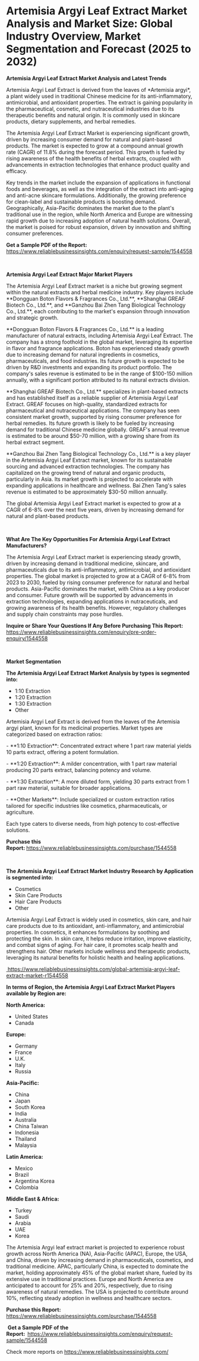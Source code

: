 <p><h1>Artemisia Argyi Leaf Extract Market Analysis and Market Size: Global Industry Overview, Market Segmentation and Forecast (2025 to 2032)</h1></p><p><strong>Artemisia Argyi Leaf Extract Market Analysis and Latest Trends</strong></p>
<p><p>Artemisia Argyi Leaf Extract is derived from the leaves of *Artemisia argyi*, a plant widely used in traditional Chinese medicine for its anti-inflammatory, antimicrobial, and antioxidant properties. The extract is gaining popularity in the pharmaceutical, cosmetic, and nutraceutical industries due to its therapeutic benefits and natural origin. It is commonly used in skincare products, dietary supplements, and herbal remedies.</p><p>The Artemisia Argyi Leaf Extract Market is experiencing significant growth, driven by increasing consumer demand for natural and plant-based products. The market is expected to grow at a compound annual growth rate (CAGR) of 11.8% during the forecast period. This growth is fueled by rising awareness of the health benefits of herbal extracts, coupled with advancements in extraction technologies that enhance product quality and efficacy.</p><p>Key trends in the market include the expansion of applications in functional foods and beverages, as well as the integration of the extract into anti-aging and anti-acne skincare formulations. Additionally, the growing preference for clean-label and sustainable products is boosting demand. Geographically, Asia-Pacific dominates the market due to the plant's traditional use in the region, while North America and Europe are witnessing rapid growth due to increasing adoption of natural health solutions. Overall, the market is poised for robust expansion, driven by innovation and shifting consumer preferences.</p></p>
<p><strong>Get a Sample PDF of the Report:&nbsp;</strong> <a href="https://www.reliablebusinessinsights.com/enquiry/request-sample/1544558?utm_campaign=2141&utm_medium=2&utm_source=Github&utm_content=ia&utm_term=26012025&utm_id=artemisia-argyi-leaf-extract">https://www.reliablebusinessinsights.com/enquiry/request-sample/1544558</a></p>
<p>&nbsp;</p>
<p><strong>Artemisia Argyi Leaf Extract Major Market Players</strong></p>
<p><p>The Artemisia Argyi Leaf Extract market is a niche but growing segment within the natural extracts and herbal medicine industry. Key players include **Dongguan Boton Flavors & Fragrances Co., Ltd.**, **Shanghai GREAF Biotech Co., Ltd.**, and **Ganzhou Bai Zhen Tang Biological Technology Co., Ltd.**, each contributing to the market's expansion through innovation and strategic growth.</p><p>**Dongguan Boton Flavors & Fragrances Co., Ltd.** is a leading manufacturer of natural extracts, including Artemisia Argyi Leaf Extract. The company has a strong foothold in the global market, leveraging its expertise in flavor and fragrance applications. Boton has experienced steady growth due to increasing demand for natural ingredients in cosmetics, pharmaceuticals, and food industries. Its future growth is expected to be driven by R&D investments and expanding its product portfolio. The company's sales revenue is estimated to be in the range of $100-150 million annually, with a significant portion attributed to its natural extracts division.</p><p>**Shanghai GREAF Biotech Co., Ltd.** specializes in plant-based extracts and has established itself as a reliable supplier of Artemisia Argyi Leaf Extract. GREAF focuses on high-quality, standardized extracts for pharmaceutical and nutraceutical applications. The company has seen consistent market growth, supported by rising consumer preference for herbal remedies. Its future growth is likely to be fueled by increasing demand for traditional Chinese medicine globally. GREAF's annual revenue is estimated to be around $50-70 million, with a growing share from its herbal extract segment.</p><p>**Ganzhou Bai Zhen Tang Biological Technology Co., Ltd.** is a key player in the Artemisia Argyi Leaf Extract market, known for its sustainable sourcing and advanced extraction technologies. The company has capitalized on the growing trend of natural and organic products, particularly in Asia. Its market growth is projected to accelerate with expanding applications in healthcare and wellness. Bai Zhen Tang's sales revenue is estimated to be approximately $30-50 million annually.</p><p>The global Artemisia Argyi Leaf Extract market is expected to grow at a CAGR of 6-8% over the next five years, driven by increasing demand for natural and plant-based products.</p></p>
<p>&nbsp;</p>
<p><strong>What Are The Key Opportunities For Artemisia Argyi Leaf Extract Manufacturers?</strong></p>
<p><p>The Artemisia Argyi Leaf Extract market is experiencing steady growth, driven by increasing demand in traditional medicine, skincare, and pharmaceuticals due to its anti-inflammatory, antimicrobial, and antioxidant properties. The global market is projected to grow at a CAGR of 6-8% from 2023 to 2030, fueled by rising consumer preference for natural and herbal products. Asia-Pacific dominates the market, with China as a key producer and consumer. Future growth will be supported by advancements in extraction technologies, expanding applications in nutraceuticals, and growing awareness of its health benefits. However, regulatory challenges and supply chain constraints may pose hurdles.</p></p>
<p><strong>Inquire or Share Your Questions If Any Before Purchasing This Report:</strong> <a href="https://www.reliablebusinessinsights.com/enquiry/pre-order-enquiry/1544558?utm_campaign=2141&utm_medium=2&utm_source=Github&utm_content=ia&utm_term=26012025&utm_id=artemisia-argyi-leaf-extract">https://www.reliablebusinessinsights.com/enquiry/pre-order-enquiry/1544558</a></p>
<p>&nbsp;</p>
<p><strong>Market Segmentation</strong></p>
<p><strong>The Artemisia Argyi Leaf Extract Market Analysis by types is segmented into:</strong></p>
<p><ul><li>1:10 Extraction</li><li>1:20 Extraction</li><li>1:30 Extraction</li><li>Other</li></ul></p>
<p><p>Artemisia Argyi Leaf Extract is derived from the leaves of the Artemisia argyi plant, known for its medicinal properties. Market types are categorized based on extraction ratios:  </p><p>- **1:10 Extraction**: Concentrated extract where 1 part raw material yields 10 parts extract, offering a potent formulation.  </p><p>- **1:20 Extraction**: A milder concentration, with 1 part raw material producing 20 parts extract, balancing potency and volume.  </p><p>- **1:30 Extraction**: A more diluted form, yielding 30 parts extract from 1 part raw material, suitable for broader applications.  </p><p>- **Other Markets**: Include specialized or custom extraction ratios tailored for specific industries like cosmetics, pharmaceuticals, or agriculture.  </p><p>Each type caters to diverse needs, from high potency to cost-effective solutions.</p></p>
<p><strong>Purchase this Report:&nbsp;</strong><a href="https://www.reliablebusinessinsights.com/purchase/1544558?utm_campaign=2141&utm_medium=2&utm_source=Github&utm_content=ia&utm_term=26012025&utm_id=artemisia-argyi-leaf-extract">https://www.reliablebusinessinsights.com/purchase/1544558</a></p>
<p>&nbsp;</p>
<p><strong>The Artemisia Argyi Leaf Extract Market Industry Research by Application is segmented into:</strong></p>
<p><ul><li>Cosmetics</li><li>Skin Care Products</li><li>Hair Care Products</li><li>Other</li></ul></p>
<p><p>Artemisia Argyi Leaf Extract is widely used in cosmetics, skin care, and hair care products due to its antioxidant, anti-inflammatory, and antimicrobial properties. In cosmetics, it enhances formulations by soothing and protecting the skin. In skin care, it helps reduce irritation, improve elasticity, and combat signs of aging. For hair care, it promotes scalp health and strengthens hair. Other markets include wellness and therapeutic products, leveraging its natural benefits for holistic health and healing applications.</p></p>
<p><a href="https://www.reliablebusinessinsights.com/global-artemisia-argyi-leaf-extract-market-r1544558?utm_campaign=2141&utm_medium=2&utm_source=Github&utm_content=ia&utm_term=26012025&utm_id=artemisia-argyi-leaf-extract">&nbsp;https://www.reliablebusinessinsights.com/global-artemisia-argyi-leaf-extract-market-r1544558</a></p>
<p><strong>In terms of Region, the Artemisia Argyi Leaf Extract Market Players available by Region are:</strong></p>
<p>
    <p> <strong> North America: </strong>
        <ul>
            <li>United States</li>
            <li>Canada</li>
        </ul>
        </p> 
    <p> <strong> Europe: </strong>
        <ul>
            <li>Germany</li>
            <li>France</li>
            <li>U.K.</li>
            <li>Italy</li>
            <li>Russia</li>
        </ul>
        </p> 
    <p> <strong> Asia-Pacific: </strong>
        <ul>
            <li>China</li>
            <li>Japan</li>
            <li>South Korea</li>
            <li>India</li>
            <li>Australia</li>
            <li>China Taiwan</li>
            <li>Indonesia</li>
            <li>Thailand</li>
            <li>Malaysia</li>
        </ul>
        </p> 
    <p> <strong> Latin America: </strong>
        <ul>
            <li>Mexico</li>
            <li>Brazil</li>
            <li>Argentina Korea</li>
            <li>Colombia</li>
        </ul>
        </p> 
    <p> <strong> Middle East & Africa: </strong>
        <ul>
            <li>Turkey</li>
            <li>Saudi</li>
            <li>Arabia</li>
            <li>UAE</li>
            <li>Korea</li>
        </ul>
    </p>
    </p>
<p><p>The Artemisia Argyi leaf extract market is projected to experience robust growth across North America (NA), Asia-Pacific (APAC), Europe, the USA, and China, driven by increasing demand in pharmaceuticals, cosmetics, and traditional medicine. APAC, particularly China, is expected to dominate the market, holding approximately 45% of the global market share, fueled by its extensive use in traditional practices. Europe and North America are anticipated to account for 25% and 20%, respectively, due to rising awareness of natural remedies. The USA is projected to contribute around 10%, reflecting steady adoption in wellness and healthcare sectors.</p></p>
<p><strong>Purchase this Report: </strong><a href="https://www.reliablebusinessinsights.com/purchase/1544558?utm_campaign=2141&utm_medium=2&utm_source=Github&utm_content=ia&utm_term=26012025&utm_id=artemisia-argyi-leaf-extract">https://www.reliablebusinessinsights.com/purchase/1544558</a></p>
<p>&nbsp;<strong>Get a Sample PDF of the Report:&nbsp;&nbsp;</strong><a href="https://www.reliablebusinessinsights.com/enquiry/request-sample/1544558?utm_campaign=2141&utm_medium=2&utm_source=Github&utm_content=ia&utm_term=26012025&utm_id=artemisia-argyi-leaf-extract">https://www.reliablebusinessinsights.com/enquiry/request-sample/1544558</a></p>
<p><strong></strong></p>
<p>Check more reports on <a href="https://www.reliablebusinessinsights.com/?utm_campaign=2141&utm_medium=2&utm_source=Github&utm_content=ia&utm_term=26012025&utm_id=artemisia-argyi-leaf-extract">https://www.reliablebusinessinsights.com/</a></p>